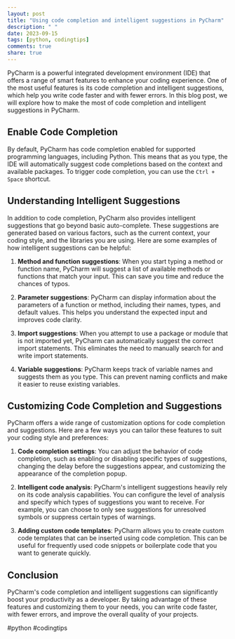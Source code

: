 ```yaml
---
layout: post
title: "Using code completion and intelligent suggestions in PyCharm"
description: " "
date: 2023-09-15
tags: [python, codingtips]
comments: true
share: true
---
```


PyCharm is a powerful integrated development environment (IDE) that offers a range of smart features to enhance your coding experience. One of the most useful features is its code completion and intelligent suggestions, which help you write code faster and with fewer errors. In this blog post, we will explore how to make the most of code completion and intelligent suggestions in PyCharm.

## Enable Code Completion

By default, PyCharm has code completion enabled for supported programming languages, including Python. This means that as you type, the IDE will automatically suggest code completions based on the context and available packages. To trigger code completion, you can use the `Ctrl + Space` shortcut.

## Understanding Intelligent Suggestions

In addition to code completion, PyCharm also provides intelligent suggestions that go beyond basic auto-complete. These suggestions are generated based on various factors, such as the current context, your coding style, and the libraries you are using. Here are some examples of how intelligent suggestions can be helpful:

1. **Method and function suggestions**: When you start typing a method or function name, PyCharm will suggest a list of available methods or functions that match your input. This can save you time and reduce the chances of typos.

2. **Parameter suggestions**: PyCharm can display information about the parameters of a function or method, including their names, types, and default values. This helps you understand the expected input and improves code clarity.

3. **Import suggestions**: When you attempt to use a package or module that is not imported yet, PyCharm can automatically suggest the correct import statements. This eliminates the need to manually search for and write import statements.

4. **Variable suggestions**: PyCharm keeps track of variable names and suggests them as you type. This can prevent naming conflicts and make it easier to reuse existing variables.

## Customizing Code Completion and Suggestions

PyCharm offers a wide range of customization options for code completion and suggestions. Here are a few ways you can tailor these features to suit your coding style and preferences:

1. **Code completion settings**: You can adjust the behavior of code completion, such as enabling or disabling specific types of suggestions, changing the delay before the suggestions appear, and customizing the appearance of the completion popup.

2. **Intelligent code analysis**: PyCharm's intelligent suggestions heavily rely on its code analysis capabilities. You can configure the level of analysis and specify which types of suggestions you want to receive. For example, you can choose to only see suggestions for unresolved symbols or suppress certain types of warnings.

3. **Adding custom code templates**: PyCharm allows you to create custom code templates that can be inserted using code completion. This can be useful for frequently used code snippets or boilerplate code that you want to generate quickly.

## Conclusion

PyCharm's code completion and intelligent suggestions can significantly boost your productivity as a developer. By taking advantage of these features and customizing them to your needs, you can write code faster, with fewer errors, and improve the overall quality of your projects.

#python #codingtips